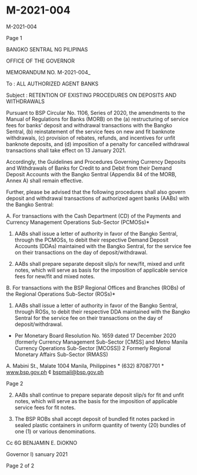 # M-2021-004

M-2021-004

Page 1

BANGKO SENTRAL NG PILIPINAS

OFFICE OF THE GOVERNOR

MEMORANDUM NO. M-2021-004_

To : ALL AUTHORIZED AGENT BANKS

Subject : RETENTION OF EXISTING PROCEDURES ON DEPOSITS AND WITHDRAWALS

Pursuant to BSP Circular No. 1106, Series of 2020, the amendments to the Manual of Regulations for Banks (MORB) on the (a) restructuring of service fees for banks’ deposit and withdrawal transactions with the Bangko Sentral, (b) reinstatement of the service fees on new and fit banknote withdrawals, (c) provision of rebates, refunds, and incentives for unfit banknote deposits, and (d) imposition of a penalty for cancelled withdrawal transactions shall take effect on 13 January 2021.

Accordingly, the Guidelines and Procedures Governing Currency Deposits and Withdrawals of Banks for Credit to and Debit from their Demand Deposit Accounts with the Bangko Sentral (Appendix 84 of the MORB, Annex A) shall remain effective.

Further, please be advised that the following procedures shall also govern deposit and withdrawal transactions of authorized agent banks (AABs) with the Bangko Sentral:

A. For transactions with the Cash Department (CD) of the Payments and Currency Management Operations Sub-Sector (PCMOSs)*

1. AABs shall issue a letter of authority in favor of the Bangko Sentral, through the PCMOSs, to debit their respective Demand Deposit Accounts (DDAs) maintained with the Bangko Sentral, for the service fee on their transactions on the day of deposit/withdrawal.

2. AABs shall prepare separate deposit slip/s for new/fit, mixed and unfit notes, which will serve as basis for the imposition of applicable service fees for new/fit and mixed notes.

B. For transactions with the BSP Regional Offices and Branches (ROBs) of the Regional Operations Sub-Sector (ROSs)*

1. AABs shall issue a letter of authority in favor of the Bangko Sentral, through ROSs, to debit their respective DDA maintained with the Bangko Sentral for the service fee on their transactions on the day of deposit/withdrawal.

* Per Monetary Board Resolution No. 1659 dated 17 December 2020 (formerly Currency Management Sub-Sector [CMSS] and Metro Manila Currency Operations Sub-Sector [MCOSS]) 2 Formerly Regional Monetary Affairs Sub-Sector (RMASS)

A. Mabini St., Malate 1004 Manila, Philippines * (632) 87087701 * www.bsp.gov.ph ¢ bspmail@bsp.gov.ph

Page 2

2. AABs shall continue to prepare separate deposit slip/s for fit and unfit notes, which will serve as the basis for the imposition of applicable service fees for fit notes.

3. The BSP ROBs shall accept deposit of bundled fit notes packed in sealed plastic containers in uniform quantity of twenty (20) bundles of one (1) or various denominations.

Cc 6G BENJAMIN E. DiOKNO

Governor I) sanuary 2021

Page 2 of 2
